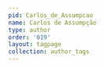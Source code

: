 ```yaml
---
pid: Carlos_de_Assumpcao
name: Carlos de Assumpção
type: author
order: '019'
layout: tagpage
collection: author_tags
---
```

